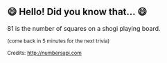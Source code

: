## :smile: Hello! Did you know that... :smile:
81 is the number of squares on a shogi playing board.

<sup>(come back in 5 minutes for the next trivia)</sup>


<sup>Credits: http://numbersapi.com</sup>

